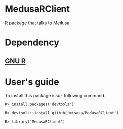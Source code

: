 # MedusaRClient

R package that talks to Medusa

# Dependency

## [GNU R](https://www.r-project.org/ "follow instruction")

# User's guide

To install this package issue following command.

    R> install.packages('devtools')

    R> devtools::install_github('misasa/MedusaRClient')

    R> library('MedusaRClient')
